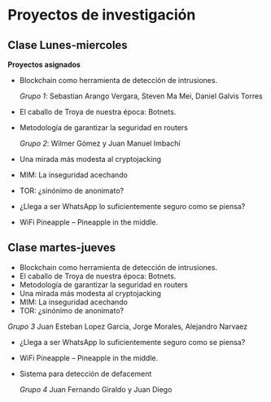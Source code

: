 # Proyectos de investigación

## Clase Lunes-miercoles

__Proyectos asignados__

+ Blockchain como herramienta de detección de intrusiones.

  _Grupo 1_: Sebastian Arango Vergara, Steven Ma Mei, Daniel Galvis Torres

+ El caballo de Troya de nuestra época: Botnets.
+ Metodología de garantizar la seguridad en routers
 
  _Grupo 2_: Wilmer Gómez y Juan Manuel Imbachí
+ Una mirada más modesta al cryptojacking
+ MIM: La inseguridad acechando
+ TOR: ¿sinónimo de anonimato?
+ ¿Llega a ser WhatsApp lo suficientemente seguro como se piensa?
+ WiFi Pineapple – Pineapple in the middle.

## Clase martes-jueves

+ Blockchain como herramienta de detección de intrusiones.
+ El caballo de Troya de nuestra época: Botnets.
+ Metodología de garantizar la seguridad en routers
+ Una mirada más modesta al cryptojacking
+ MIM: La inseguridad acechando
+ TOR: ¿sinónimo de anonimato?

 _Grupo 3_ Juan Esteban Lopez Garcia, Jorge Morales, Alejandro Narvaez
+ ¿Llega a ser WhatsApp lo suficientemente seguro como se piensa?
+ WiFi Pineapple – Pineapple in the middle.

+ Sistema para detección de defacement 

  _Grupo 4_ Juan Fernando Giraldo y Juan Diego 
